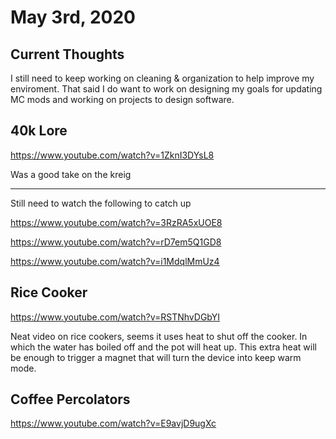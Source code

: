 # May 3rd, 2020

## Current Thoughts

I still need to keep working on cleaning & organization to help improve my enviroment. That said I do want to work on designing my goals for updating MC mods and working on projects to design software.

## 40k Lore

https://www.youtube.com/watch?v=1ZknI3DYsL8

Was a good take on the kreig

----

Still need to watch the following to catch up

https://www.youtube.com/watch?v=3RzRA5xUOE8

https://www.youtube.com/watch?v=rD7em5Q1GD8

https://www.youtube.com/watch?v=i1MdqlMmUz4

## Rice Cooker

https://www.youtube.com/watch?v=RSTNhvDGbYI

Neat video on rice cookers, seems it uses heat to shut off the cooker. In which the water has boiled off and the pot will heat up. This extra heat will be enough to trigger a magnet that will turn the device into keep warm mode.

## Coffee Percolators

https://www.youtube.com/watch?v=E9avjD9ugXc